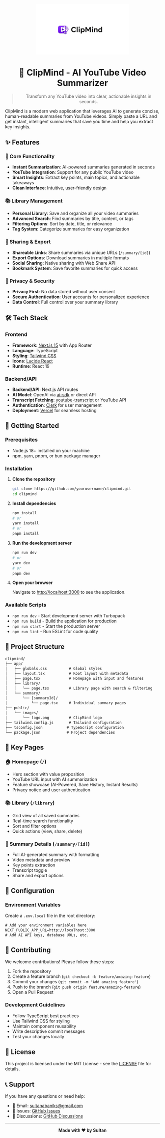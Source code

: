 <div align="center">
  <img src="public/images/logo.png" alt="ClipMind Logo" width="300" />
  
  # 🧠 ClipMind - AI YouTube Video Summarizer
  
  > Transform any YouTube video into clear, actionable insights in seconds.
</div>

ClipMind is a modern web application that leverages AI to generate concise, human-readable summaries from YouTube videos. Simply paste a URL and get instant, intelligent summaries that save you time and help you extract key insights.

## ✨ Features

### 🎯 Core Functionality

- **Instant Summarization**: AI-powered summaries generated in seconds
- **YouTube Integration**: Support for any public YouTube video
- **Smart Insights**: Extract key points, main topics, and actionable takeaways
- **Clean Interface**: Intuitive, user-friendly design

### 📚 Library Management

- **Personal Library**: Save and organize all your video summaries
- **Advanced Search**: Find summaries by title, content, or tags
- **Filtering Options**: Sort by date, title, or relevance
- **Tag System**: Categorize summaries for easy organization

### 🔗 Sharing & Export

- **Shareable Links**: Share summaries via unique URLs (`/summary/[id]`)
- **Export Options**: Download summaries in multiple formats
- **Social Sharing**: Native sharing with Web Share API
- **Bookmark System**: Save favorite summaries for quick access

### 🔐 Privacy & Security

- **Privacy First**: No data stored without user consent
- **Secure Authentication**: User accounts for personalized experience
- **Data Control**: Full control over your summary library

## 🛠 Tech Stack

### Frontend

- **Framework**: [Next.js 15](https://nextjs.org/) with App Router
- **Language**: TypeScript
- **Styling**: [Tailwind CSS](https://tailwindcss.com/)
- **Icons**: [Lucide React](https://lucide.dev/)
- **Runtime**: React 19

### Backend/API

- **Backend/API**: Next.js API routes
- **AI Model**: OpenAI via [ai-sdk](https://sdk.vercel.ai/) or direct API
- **Transcript Fetching**: [youtube-transcript](https://www.npmjs.com/package/youtube-transcript) or YouTube API
- **Authentication**: [Clerk](https://clerk.com/) for user management
- **Deployment**: [Vercel](https://vercel.com/) for seamless hosting

## 🚀 Getting Started

### Prerequisites

- Node.js 18+ installed on your machine
- npm, yarn, pnpm, or bun package manager

### Installation

1. **Clone the repository**

   ```bash
   git clone https://github.com/yourusername/clipmind.git
   cd clipmind
   ```

2. **Install dependencies**

   ```bash
   npm install
   # or
   yarn install
   # or
   pnpm install
   ```

3. **Run the development server**

   ```bash
   npm run dev
   # or
   yarn dev
   # or
   pnpm dev
   ```

4. **Open your browser**

   Navigate to [http://localhost:3000](http://localhost:3000) to see the application.

### Available Scripts

- `npm run dev` - Start development server with Turbopack
- `npm run build` - Build the application for production
- `npm run start` - Start the production server
- `npm run lint` - Run ESLint for code quality

## 📁 Project Structure

```
clipmind/
├── app/
│   ├── globals.css          # Global styles
│   ├── layout.tsx           # Root layout with metadata
│   ├── page.tsx             # Homepage with input and features
│   ├── library/
│   │   └── page.tsx         # Library page with search & filtering
│   └── summary/
│       └── [summaryId]/
│           └── page.tsx     # Individual summary pages
├── public/
│   └── images/
│       └── logo.png         # ClipMind logo
├── tailwind.config.js       # Tailwind configuration
├── tsconfig.json           # TypeScript configuration
└── package.json            # Project dependencies
```

## 🎨 Key Pages

### 🏠 Homepage (`/`)

- Hero section with value proposition
- YouTube URL input with AI summarization
- Feature showcase (AI-Powered, Save History, Instant Results)
- Privacy notice and user authentication

### 📚 Library (`/library`)

- Grid view of all saved summaries
- Real-time search functionality
- Sort and filter options
- Quick actions (view, share, delete)

### 📄 Summary Details (`/summary/[id]`)

- Full AI-generated summary with formatting
- Video metadata and preview
- Key points extraction
- Transcript toggle
- Share and export options

## 🔧 Configuration

### Environment Variables

Create a `.env.local` file in the root directory:

```env
# Add your environment variables here
NEXT_PUBLIC_APP_URL=http://localhost:3000
# Add AI API keys, database URLs, etc.
```

## 🤝 Contributing

We welcome contributions! Please follow these steps:

1. Fork the repository
2. Create a feature branch (`git checkout -b feature/amazing-feature`)
3. Commit your changes (`git commit -m 'Add amazing feature'`)
4. Push to the branch (`git push origin feature/amazing-feature`)
5. Open a Pull Request

### Development Guidelines

- Follow TypeScript best practices
- Use Tailwind CSS for styling
- Maintain component reusability
- Write descriptive commit messages
- Test your changes locally

## 📝 License

This project is licensed under the MIT License - see the [LICENSE](LICENSE) file for details.

## 📞 Support

If you have any questions or need help:

- 📧 Email: sultanabaniks@gmail.com
- 🐛 Issues: [GitHub Issues](https://github.com/yourusername/clipmind/issues)
- 💬 Discussions: [GitHub Discussions](https://github.com/yourusername/clipmind/discussions)

---

<div align="center">
  <strong>Made with ❤️ by Sultan</strong>
</div>
